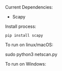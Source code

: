 Current Dependencies:
- Scapy


Install process:

    pip install scapy



To run on linux/macOS:

  sudo python3 netscan.py

To run on Windows:
  
